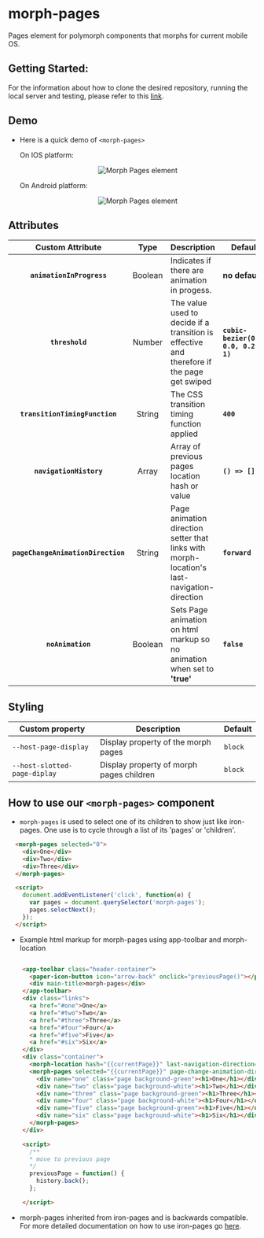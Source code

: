 # morph-pages
Pages element for polymorph components that morphs for current mobile OS.

## Getting Started:
For the information about how to clone the desired repository, running the local server and testing, please refer to this [link](https://github.com/moduware/polymorph-components/blob/master/INFO.md).

## Demo

- Here is a quick demo of `<morph-pages>`

  <p>On IOS platform:</p>

  <p align="center">
    <img src="demo-images/morph-pages-ios-demo.gif" alt="Morph Pages element" />
  </p>

  <p>On Android platform:</p>

  <p align="center">
    <img src="demo-images/morph-pages-android-demo.gif" alt="Morph Pages element" />
  </p>


## Attributes

  | Custom Attribute |   Type  | Description                                                                                                                      | Default     |
  |:----------------:|:-------:|----------------------------------------------------------------------------------------------------------------------------------|-------------|
  |  **`animationInProgress`**  | Boolean  | Indicates if there are animation in progess.| **no default**  |
  |    **`threshold`**   | Number | The value used to decide if a transition is effective and therefore if the page get swiped | **`cubic-bezier(0.4, 0.0, 0.2, 1)`**      |
  |  **`transitionTimingFunction`**  | String  | The CSS transition timing function applied | **`400`**  |
  |    **`navigationHistory`**   | Array | Array of previous pages location hash or value | **`() => []`**  |
  |    **`pageChangeAnimationDirection`**   | String | Page animation direction setter that links with morph-location's last-navigation-direction | **`forward`**  |
  |    **`noAnimation`**   | Boolean | Sets Page animation on html markup so no animation when set to **'true'** | **`false`**  |

## Styling

Custom property                  | Description                               | Default
---------------------------------|-------------------------------------------|--------------------
`--host-page-display`            | Display property of the morph pages       | `block`
`--host-slotted-page-diplay`     | Display property of morph pages children  | `block`

## How to use our **`<morph-pages>`** component

- `morph-pages` is used to select one of its children to show just like iron-pages. One use is to cycle through a list of its 'pages' or 'children'.

```html
  <morph-pages selected="0">
    <div>One</div>
    <div>Two</div>
    <div>Three</div>
  </morph-pages>

  <script>
    document.addEventListener('click', function(e) {
      var pages = document.querySelector('morph-pages');
      pages.selectNext();
    });
  </script>
```

- Example html markup for morph-pages using app-toolbar and morph-location

```html

    <app-toolbar class="header-container">
      <paper-icon-button icon="arrow-back" onclick="previousPage()"></paper-icon-button>
      <div main-title>morph-pages</div>
    </app-toolbar>
    <div class="links">
      <a href="#one">One</a>
      <a href="#two">Two</a>
      <a href="#three">Three</a>
      <a href="#four">Four</a>
      <a href="#five">Five</a>
      <a href="#six">Six</a>
    </div>
    <div class="container">
      <morph-location hash="{{currentPage}}" last-navigation-direction="{{direction}}" dwell-time="0"></morph-location>
      <morph-pages selected="{{currentPage}}" page-change-animation-direction="[[direction]]" attr-for-selected="name" platform="ios" fallback-selection="one">
        <div name="one" class="page background-green"><h1>One</h1></div>
        <div name="two" class="page background-white"><h1>Two</h1></div>
        <div name="three" class="page background-green"><h1>Three</h1></div>
        <div name="four" class="page background-white"><h1>Four</h1></div>
        <div name="five" class="page background-green"><h1>Five</h1></div>
        <div name="six" class="page background-white"><h1>Six</h1></div>
      </morph-pages>
    </div>

    <script>
      /**
      * move to previous page
      */
      previousPage = function() {
        history.back();
      };

    </script>

```

- morph-pages inherited from iron-pages and is backwards compatible. For more detailed documentation on how to use iron-pages go [here](https://www.webcomponents.org/element/PolymerElements/iron-pages/elements/iron-pages).
